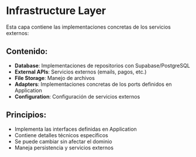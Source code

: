 # Infrastructure Layer

Esta capa contiene las implementaciones concretas de los servicios externos:

## Contenido:
- **Database**: Implementaciones de repositorios con Supabase/PostgreSQL
- **External APIs**: Servicios externos (emails, pagos, etc.)
- **File Storage**: Manejo de archivos
- **Adapters**: Implementaciones concretas de los ports definidos en Application
- **Configuration**: Configuración de servicios externos

## Principios:
- Implementa las interfaces definidas en Application
- Contiene detalles técnicos específicos
- Se puede cambiar sin afectar el dominio
- Maneja persistencia y servicios externos
